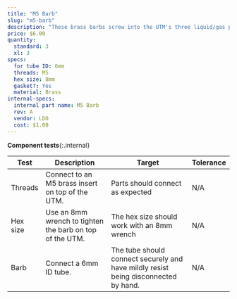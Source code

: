 ```yaml
---
title: "M5 Barb"
slug: "m5-barb"
description: "These brass barbs screw into the UTM's three liquid/gas ports and accept the three liquid/gas lines coming from the z-axis cable carrier."
price: $6.00
quantity:
  standard: 3
  xl: 3
specs:
  for tube ID: 6mm
  threads: M5
  hex size: 8mm
  gasket?: Yes
  material: Brass
internal-specs:
  internal part name: M5 Barb
  rev: A
  vendor: LDO
  cost: $1.00
---
```


**Component tests**{:.internal}

|Test         |Description  |Target       |Tolerance    |
|-------------|-------------|-------------|-------------|
|Threads      |Connect to an M5 brass insert on top of the UTM.|Parts should connect as expected|N/A
|Hex size     |Use an 8mm wrench to tighten the barb on top of the UTM.|The hex size should work with an 8mm wrench|N/A
|Barb         |Connect a 6mm ID tube.|The tube should connect securely and have mildly resist being disconnected by hand.|N/A